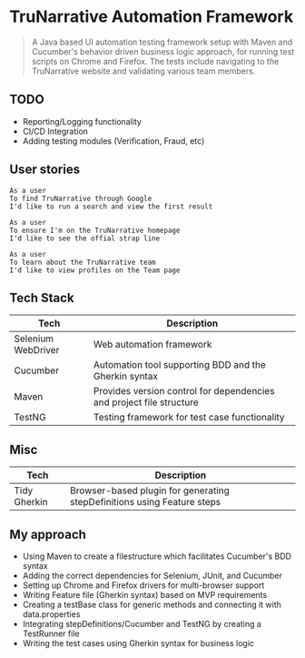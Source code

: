 #  TruNarrative Automation Framework 

>A Java based UI automation testing framework setup with Maven and Cucumber's behavior driven business logic approach, for running test scripts on Chrome and Firefox.
The tests include navigating to the TruNarrative website and validating various team members. 

## TODO

- Reporting/Logging functionality
- CI/CD Integration
- Adding testing modules (Verification, Fraud, etc)

## User stories

```
As a user 
To find TruNarrative through Google 
I'd like to run a search and view the first result
```

```
As a user 
To ensure I'm on the TruNarrative homepage
I'd like to see the offial strap line
```

```
As a user
To learn about the TruNarrative team
I'd like to view profiles on the Team page
```

## Tech Stack

| Tech | Description |
| ------ | ------ |
| Selenium WebDriver | Web automation framework |
| Cucumber | Automation tool supporting BDD and the Gherkin syntax |
| Maven | Provides version control for dependencies and project file structure |
| TestNG | Testing framework for test case functionality |

## Misc

| Tech | Description |
| ------ | ------ |
| Tidy Gherkin | Browser-based plugin for generating stepDefinitions using Feature steps |

## My approach

- Using Maven to create a filestructure which facilitates Cucumber's BDD syntax
- Adding the correct dependencies for Selenium, JUnit, and Cucumber
- Setting up Chrome and Firefox drivers for multi-browser support
- Writing Feature file (Gherkin syntax) based on MVP requirements
- Creating a testBase class for generic methods and connecting it with data.properties
- Integrating stepDefinitions/Cucumber and TestNG by creating a TestRunner file
- Writing the test cases using Gherkin syntax for business logic

